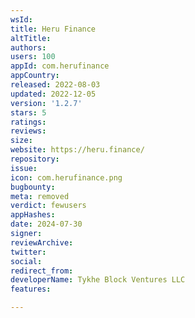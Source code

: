 ```yaml
---
wsId: 
title: Heru Finance
altTitle: 
authors: 
users: 100
appId: com.herufinance
appCountry: 
released: 2022-08-03
updated: 2022-12-05
version: '1.2.7'
stars: 5
ratings: 
reviews: 
size: 
website: https://heru.finance/
repository: 
issue: 
icon: com.herufinance.png
bugbounty: 
meta: removed
verdict: fewusers
appHashes: 
date: 2024-07-30
signer: 
reviewArchive: 
twitter: 
social: 
redirect_from: 
developerName: Tykhe Block Ventures LLC
features: 

---
```


